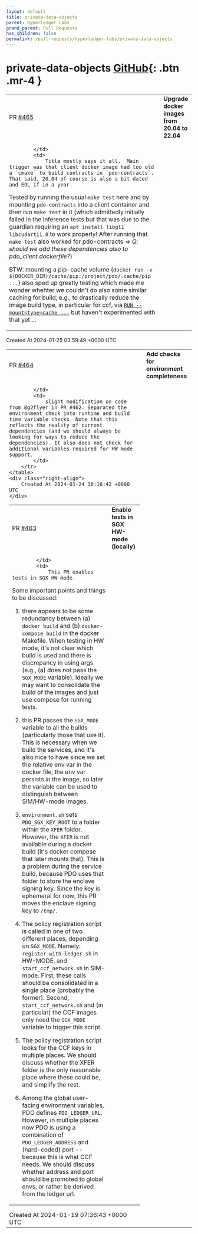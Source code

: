 ```yaml
---
layout: default
title: private-data-objects
parent: Hyperledger Labs
grand_parent: Pull Requests
has_children: false
permalink: /pull-requests/hyperledger-labs/private-data-objects
---
```


# private-data-objects <span class="fs-3 right-align">[GitHub](https://github.com/hyperledger-labs/private-data-objects){: .btn .mr-4 }</span>


<div>
    <table>
        <tr>
            <td>
                PR <a href="https://github.com/hyperledger-labs/private-data-objects/pull/465" class=".btn">#465</a>
            </td>
            <td>
                <b>
                    Upgrade docker images from 20.04 to 22.04
                </b>
            </td>
        </tr>
        <tr>
            <td>
                
            </td>
            <td>
                Title mostly says it all.  Main trigger was that client docker image had too old a `cmake` to build contracts in `pdo-contracts`.  That said, 20.04 of course is also a bit dated and EOL if in a year.

Tested by running the usual `make test` here and by mounting `pdo-contracts` into a client container and then run `make test` in it (which admittedly initially failed in the inference tests but that was due to the guardian requiring an `apt install libgl1 libcudart11.0` to work properly!   After running that `make test` also worked for pdo-contracts => _Q: should we add these dependencies also to pdo_client.dockerfile?_)

BTW: mounting a pip-cache volume (`docker run -v $(DOCKER_DIR)/cache/pip:/project/pdo/.cache/pip ...`) also sped up greatly testing which made me wonder whehter we couldn't do also some similar caching for build, e.g., to drastically reduce the image build type, in particular for ccf, via [`RUN --mount=type=cache ...`](https://github.com/moby/buildkit/blob/master/frontend/dockerfile/docs/reference.md#run---mounttypecache) but haven't experimented with that yet ...
            </td>
        </tr>
    </table>
    <div class="right-align">
        Created At 2024-01-25 03:59:49 +0000 UTC
    </div>
</div>

<div>
    <table>
        <tr>
            <td>
                PR <a href="https://github.com/hyperledger-labs/private-data-objects/pull/464" class=".btn">#464</a>
            </td>
            <td>
                <b>
                    Add checks for environment completeness 
                </b>
            </td>
        </tr>
        <tr>
            <td>
                
            </td>
            <td>
                slight modification on code from @g2flyer in PR #462. Separated the environment check into runtime and build time variable checks. Note that this reflects the reality of current dependencies (and we should always be looking for ways to reduce the dependencies). It also does not check for additional variables required for HW mode support.
            </td>
        </tr>
    </table>
    <div class="right-align">
        Created At 2024-01-24 16:16:42 +0000 UTC
    </div>
</div>

<div>
    <table>
        <tr>
            <td>
                PR <a href="https://github.com/hyperledger-labs/private-data-objects/pull/463" class=".btn">#463</a>
            </td>
            <td>
                <b>
                    Enable tests in SGX HW-mode (locally)
                </b>
            </td>
        </tr>
        <tr>
            <td>
                
            </td>
            <td>
                This PR enables tests in SGX HW-mode.

Some important points and things to be discussed:

1.  there appears to be some redundancy between (a) `docker build` and (b) `docker-compose build` in the docker Makefile. When testing in HW mode, it's not clear which build is used and there is discrepancy in using args (e.g., (a) does not pass the `SGX_MODE` variable). Ideally we may want to consolidate the build of the images and just use compose for running tests.

2.  this PR passes the `SGX_MODE` variable to all the builds (particularly those that use it). This is necessary when we build the services, and it's also nice to have since we set the relative env var in the docker file, the env var persists in the image, so later the variable can be used to distinguish between SIM/HW-mode images.

3. `environment.sh` sets `PDO_SGX_KEY_ROOT` to a folder within the `XFER` folder. However, the `XFER` is not available during a docker build (it's docker compose that later mounts that). This is a problem during the service build, because PDO uses that folder to store the enclave signing key. Since the key is ephemeral for now, this PR moves the enclave signing key to `/tmp/`.

4. The policy registration script is called in one of two different places, depending on `SGX_MODE`. Namely: `register-with-ledger.sh` in HW-MODE, and `start_ccf_network.sh` in SIM-mode. First, these calls should be consolidated in a single place (probably the former). Second, `start_ccf_network.sh` and (in particular) the CCF images only need the `SGX_MODE` variable to trigger this script.

5. The policy registration script looks for the CCF keys in multiple places. We should discuss whether the XFER folder is the only reasonable place where these could be, and simplify the rest.

6. Among the global user-facing environment variables, PDO defines `PDO_LEDGER_URL`. However, in multiple places now PDO is using a combination of `PDO_LEDGER_ADDRESS` and (hard-coded) port -- because this is what CCF needs. We should discuss whether address and port should be promoted to global envs, or rather be derived from the ledger url.
            </td>
        </tr>
    </table>
    <div class="right-align">
        Created At 2024-01-19 07:36:43 +0000 UTC
    </div>
</div>

